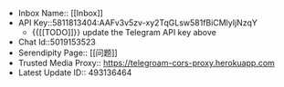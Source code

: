 - Inbox Name:: [[Inbox]]
- API Key::5811813404:AAFv3v5zv-xy2TqGLsw581fBiCMlyIjNzqY
    - {{[[TODO]]}} update the Telegram API key above
- Chat Id::5019153523
- Serendipity Page:: [[问题]]
- Trusted Media Proxy:: https://telegroam-cors-proxy.herokuapp.com 
- Latest Update ID:: 493136464
